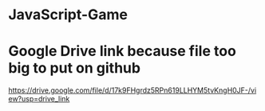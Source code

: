 # JavaScript-Game
# Google Drive link because file too big to put on github
https://drive.google.com/file/d/17k9FHgrdz5RPn619LLHYM5tvKngH0JF-/view?usp=drive_link
